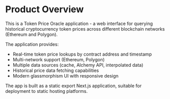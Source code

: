 # Product Overview

This is a Token Price Oracle application - a web interface for querying historical cryptocurrency token prices across different blockchain networks (Ethereum and Polygon). 

The application provides:
- Real-time token price lookups by contract address and timestamp
- Multi-network support (Ethereum, Polygon)
- Multiple data sources (cache, Alchemy API, interpolated data)
- Historical price data fetching capabilities
- Modern glassmorphism UI with responsive design

The app is built as a static export Next.js application, suitable for deployment to static hosting platforms.